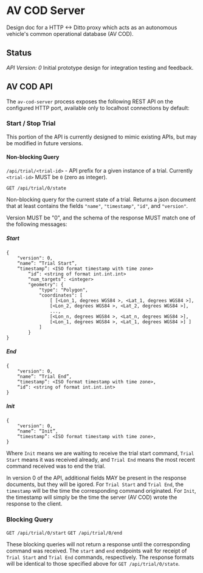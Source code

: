# AV COD Server
Design doc for a HTTP <-> Ditto proxy which acts as an autonomous vehicle's
common operational database (AV COD).

## Status
*API Version: 0*
Initial prototype design for integration testing and feedback.


## AV COD API

The `av-cod-server` process exposes the following REST API on the configured
HTTP port, available only to localhost connections by default:

### Start / Stop Trial

This portion of the API is currently designed to mimic existing APIs, but may be
modified in future versions.

#### Non-blocking Query

`/api/trial/<trial-id>` - API prefix for a given instance of a trial. Currently
`<trial-id>` MUST be `0` (zero as integer).

`GET /api/trial/0/state`

Non-blocking query for the current state of a trial. Returns a json document
that at least contains the fields `"name"`, `"timestamp"`, `"id"`, and
`"version"`.

Version MUST be "0", and the schema of the response MUST match one of the
following messages:

##### Start
```
{
    "version": 0,
    “name”: “Trial Start”,
    “timestamp”: <ISO format timestamp with time zone>
        “id”: <string of format int.int.int>
        “num_targets”: <integer>
        "geometry": {
            "type": "Polygon",
            "coordinates": [
                [ [<Lon_1, degrees WGS84 >, <Lat_1, degrees WGS84 >],
                [<Lon_2, degrees WGS84 >, <Lat_2, degrees WGS84 >],
                ...,
                [<Lon_n, degrees WGS84 >, <Lat_n, degrees WGS84 >],
                [<Lon_1, degrees WGS84 >, <Lat_1, degrees WGS84 >] ]
            ]
        }
}
```

##### End

```
{
    "version": 0,
    “name”: “Trial End”,
    “timestamp”: <ISO format timestamp with time zone>,
    “id”: <string of format int.int.int>
}
```

##### Init
```
{
    "version": 0,
    “name”: “Init”,
    “timestamp”: <ISO format timestamp with time zone>,
}
```

Where `Init` means we are waiting to receive the trial start command, `Trial
Start` means it was received already, and `Trial End` means the most recent
command received was to end the trial.

In version 0 of the API, additional fields MAY be present in the response
documents, but they will be igored. For `Trial Start` and `Trial End`, the
`timestamp` will be the time the corresponding command originated. For `Init`,
the timestamp will simply be the time the server (AV COD) wrote the response to
the client.

### Blocking Query

`GET /api/trial/0/start`
`GET /api/trial/0/end`

These blocking queries will not return a response until the corresponding
command was received. The `start` and `end` endpoints wait for receipt of `Trial
Start` and `Trial End` commands, respectively. The response formats will be
identical to those specified above for `GET /api/trial/0/state`.
